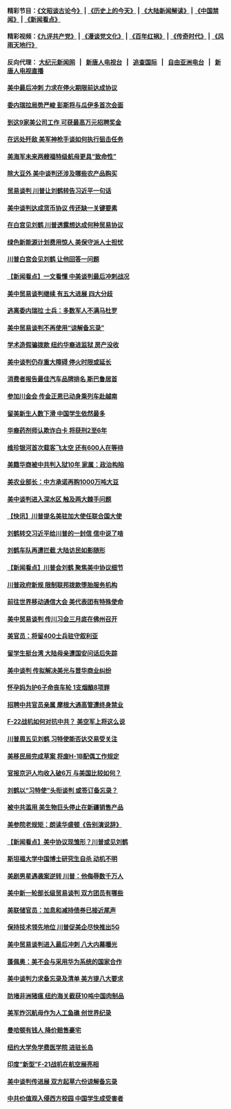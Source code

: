 #### 精彩节目：[《文昭谈古论今》](http://155.138.205.71/wenzhao) | [《历史上的今天》](http://155.138.205.71/today-in-history) | [《大陆新闻解读》](http://155.138.205.71/ntdtv-comedy) | [《中国禁闻》](http://155.138.205.71/ntdtv-news) | [《新闻看点》](http://155.138.205.71/news-insight) 

 #### 精彩视频：[《九评共产党》](http://155.138.205.71:10000/videos/jiuping) | [《漫谈党文化》](http://155.138.205.71:10000/videos/mtdwh) | [《百年红祸》](http://155.138.205.71:10000/videos/bnhh) | [《传奇时代》](http://155.138.205.71:10000/videos/legend) | [《风雨天地行》](http://155.138.205.71:10000/videos/fytdx) 

 #### 反向代理： [大纪元新闻网](http://155.138.205.71:10080/) &nbsp;&nbsp;|&nbsp;&nbsp; [新唐人电视台](http://155.138.205.71:8000/) &nbsp;&nbsp;|&nbsp;&nbsp; [追查国际](http://155.138.205.71:10010/) &nbsp;&nbsp;|&nbsp;&nbsp; [自由亚洲电台](http://155.138.205.71:9800/) &nbsp;&nbsp;|&nbsp;&nbsp; [新唐人电视直播](http://155.138.205.71/) 

#### [美中最后冲刺 力求在停火期限前达成协议](../pages/nsc412/n11068045.md?t=02241537) 

#### [委内瑞拉局势严峻 彭斯将与瓜伊多首次会面](../pages/nsc412/n11067617.md?t=02241537) 

#### [到这9家美公司工作 可获最高万元招聘奖金](../pages/nsc412/n11045384.md?t=02241537) 

#### [在远处歼敌 美军神枪手谈如何执行狙击任务](../pages/nsc412/n11067342.md?t=02241537) 

#### [美海军未来两艘福特级航母更具“致命性”](../pages/nsc412/n11062809.md?t=02241537) 

#### [除大豆外 美中谈判还涉及哪些农产品购买](../pages/nsc412/n11067309.md?t=02241537) 

#### [贸易谈判 川普让刘鹤转告习近平一句话](../pages/nsc412/n11067213.md?t=02241537) 

#### [美中谈判达成货币协议 传还缺一关键要素](../pages/nsc412/n11066967.md?t=02241537) 

#### [在白宫见刘鹤 川普透露想达成何种贸易协议](../pages/nsc412/n11066718.md?t=02241537) 

#### [绿色新能源计划费用惊人 美保守派人士担忧](../pages/nsc412/n11066626.md?t=02241537) 

#### [川普白宫会见刘鹤 让他回答一问题](../pages/nsc412/n11066602.md?t=02241537) 

#### [【新闻看点】一文看懂 中美谈判最后冲刺战况](../pages/nsc412/n11066457.md?t=02241537) 

#### [美中贸易谈判继续 有五大进展 四大分歧](../pages/nsc412/n11066391.md?t=02241537) 

#### [逃离委内瑞拉 士兵：多数军人不满马杜罗](../pages/nsc412/n11066361.md?t=02241537) 

#### [美中贸易谈判不再使用“谅解备忘录”](../pages/nsc412/n11066285.md?t=02241537) 

#### [学术造假骗拨款 纽约华裔进监狱 房产没收](../pages/nsc412/n11065527.md?t=02241537) 

#### [美中谈判仍存重大障碍 停火时限或延长](../pages/nsc412/n11064736.md?t=02241537) 

#### [消费者报告最佳汽车品牌排名 斯巴鲁居首](../pages/nsc412/n11064682.md?t=02241537) 

#### [参加川金会 传金正恩已动身乘列车赴越南](../pages/nsc412/n11066064.md?t=02241537) 

#### [留美新生人数下滑 中国学生依然最多](../pages/nsc412/n11065493.md?t=02241537) 

#### [华裔药剂师认欺诈白卡 将获刑2至6年](../pages/nsc412/n11065518.md?t=02241537) 

#### [维珍银河首次载客飞太空 还有600人在等待](../pages/nsc412/n11065320.md?t=02241537) 

#### [美籍华商被中共判入狱10年 家属：政治构陷](../pages/nsc412/n11064869.md?t=02241537) 

#### [美农业部长：中方承诺再购1000万吨大豆](../pages/nsc412/n11065292.md?t=02241537) 

#### [美中谈判进入深水区 触及两大棘手问题](../pages/nsc412/n11064523.md?t=02241537) 

#### [【快讯】川普提名美驻加大使任联合国大使](../pages/nsc412/n11065030.md?t=02241537) 

#### [刘鹤转交习近平给川普的一封信 信中说了啥](../pages/nsc412/n11065005.md?t=02241537) 

#### [刘鹤车队再遭拦截 大陆访民如影随形](../pages/nsc412/n11064859.md?t=02241537) 

#### [【新闻看点】川普会刘鹤 聚焦美中协议细节](../pages/nsc412/n11064522.md?t=02241537) 

#### [川普政府新规 限制联邦拨款堕胎服务机构](../pages/nsc412/n11064673.md?t=02241537) 

#### [前往世界移动通信大会 美代表团有特殊使命](../pages/nsc412/n11064423.md?t=02241537) 

#### [美中贸易谈判 传川习会三月底在佛州召开](../pages/nsc412/n11064654.md?t=02241537) 

#### [美官员：将留400士兵驻守叙利亚](../pages/nsc412/n11064222.md?t=02241537) 

#### [留学生挺台湾 大陆母亲遭国安问话后失踪](../pages/nsc412/n11064310.md?t=02241537) 

#### [美中谈判 传拟解决美光与晋华商业纠纷](../pages/nsc412/n11064263.md?t=02241537) 

#### [怀孕妈为护6子命丧车轮 1支烟酿8项罪](../pages/nsc412/n11064137.md?t=02241537) 

#### [招聘中共官员亲属 摩根大通高管遭终身禁业](../pages/nsc412/n11062061.md?t=02241537) 

#### [F-22战机如何对抗中共？ 美空军上将这么说](../pages/nsc412/n11063375.md?t=02241537) 

#### [川普周五见刘鹤 习特使能否达交易受关注](../pages/nsc412/n11062258.md?t=02241537) 

#### [美移民局完成草案 将废H-1B配偶工作规定](../pages/nsc412/n11061934.md?t=02241537) 

#### [官报京沪人均收入破6万 与美国比较如何？](../pages/nsc412/n11061157.md?t=02241537) 

#### [刘鹤以“习特使”头衔谈判 或签订备忘录？](../pages/nsc412/n11061744.md?t=02241537) 

#### [被中共滥用 美生物巨头停止在新疆销售产品](../pages/nsc412/n11061628.md?t=02241537) 

#### [美参院老规矩：朗读华盛顿《告别演说辞》](../pages/nsc412/n11061660.md?t=02241537) 

#### [【新闻看点】美中协议现雏形？川普或见刘鹤](../pages/nsc412/n11061396.md?t=02241537) 

#### [斯坦福大学中国博士研究生自杀 动机不明](../pages/nsc412/n11061563.md?t=02241537) 

#### [美剧男星遇袭案逆转 川普：他侮辱数千万人](../pages/nsc412/n11061494.md?t=02241537) 

#### [美中新一轮部长级贸易谈判 双方团员有哪些](../pages/nsc412/n11061476.md?t=02241537) 

#### [美联储官员：加息和减持债券已接近尾声](../pages/nsc412/n11061164.md?t=02241537) 

#### [保持技术领先地位 川普促美企尽快推出5G](../pages/nsc412/n11061363.md?t=02241537) 

#### [美中贸易谈判进入最后冲刺 八大内幕曝光](../pages/nsc412/n11061198.md?t=02241537) 

#### [蓬佩奥：美不会与采用华为系统的国家合作](../pages/nsc412/n11061146.md?t=02241537) 

#### [美中谈判力求备忘录及清单 美方提八大要求](../pages/nsc412/n11060804.md?t=02241537) 

#### [防堵非洲猪瘟 纽约海关截获10吨中国肉制品](../pages/nsc412/n11060084.md?t=02241537) 

#### [美军炸沉航母作为人工鱼礁 创世界纪录](../pages/nsc412/n11060575.md?t=02241537) 

#### [曼哈顿有钱人 降价赔售豪宅](../pages/nsc412/n11060031.md?t=02241537) 

#### [纽约大学免学费医学院 进驻长岛](../pages/nsc412/n11060097.md?t=02241537) 

#### [印度“新型”F-21战机在航空展亮相](../pages/nsc412/n11060186.md?t=02241537) 

#### [美中谈判传进展 双方起草六份谅解备忘录](../pages/nsc412/n11059856.md?t=02241537) 

#### [中共价值观入侵西方校园 中国学生成受害者](../pages/nsc412/n11059340.md?t=02241537) 

